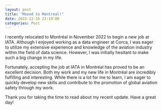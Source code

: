 ```yaml
---
layout: post
title: "Moved to Montreal!"
date: 2022-12-16 22:19:00
categories: Post
---
```


I recently relocated to Montréal in November 2022 to begin a new job at IATA. Although I enjoyed working as a data engineer at Corca, I was eager to utilize my extensive experience and knowledge of the aviation industry within the field of data science. However, I was initially hesitant to make such a big change in my life.

Fortunately, accepting the job at IATA in Montréal has proved to be an excellent decision. Both my work and my new life in Montréal are incredibly fulfilling and interesting. While there is a lot for me to learn, I am eager to quickly develop new skills and contribute to the promotion of global aviation safety through my work.

Thank you for taking the time to read about my recent update. Have a great day!